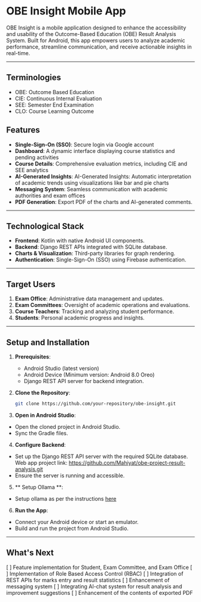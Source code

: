 # OBE Insight Mobile App

OBE Insight is a mobile application designed to enhance the accessibility and usability of the Outcome-Based Education (OBE) Result Analysis System. Built for Android, this app empowers users to analyze academic performance, streamline communication, and receive actionable insights in real-time.

---

## Terminologies
* OBE: Outcome Based Education
* CIE: Continuous Internal Evaluation
* SEE: Semester End Examination
* CLO: Course Learning Outcome

## Features

- **Single-Sign-On (SSO)**: Secure login via Google account
- **Dashboard**: A dynamic interface displaying course statistics and pending activities
- **Course Details**: Comprehensive evaluation metrics, including CIE and SEE analytics
- **AI-Generated Insights**: AI-Generated Insights: Automatic interpretation of academic trends using visualizations like bar and pie charts
- **Messaging System**: Seamless communication with academic authorities and exam offices
- **PDF Generation**: Export PDF of the charts and AI-generated comments.

---

## Technological Stack

- **Frontend**: Kotlin with native Android UI components.
- **Backend**: Django REST APIs integrated with SQLite database.
- **Charts & Visualization**: Third-party libraries for graph rendering.
- **Authentication**: Single-Sign-On (SSO) using Firebase authentication.

---

## Target Users

1. **Exam Office**: Administrative data management and updates.
2. **Exam Committees**: Oversight of academic operations and evaluations.
3. **Course Teachers**: Tracking and analyzing student performance.
4. **Students**: Personal academic progress and insights.

---

## Setup and Installation

1. **Prerequisites**:
    - Android Studio (latest version)
    - Android Device (Minimum version: Android 8.0 Oreo)
    - Django REST API server for backend integration.

2. **Clone the Repository**:
   ```bash
   git clone https://github.com/your-repository/obe-insight.git

3. **Open in Android Studio**:
- Open the cloned project in Android Studio.
- Sync the Gradle files.

4. **Configure Backend**:
- Set up the Django REST API server with the required SQLite database. Web app project link: https://github.com/Mahiyat/obe-project-result-analysis.git
- Ensure the server is running and accessible.

5. ** Setup Ollama **:
- Setup ollama as per the instructions [here](https://github.com/ollama/ollama)

6. **Run the App**:
- Connect your Android device or start an emulator.
- Build and run the project from Android Studio.

---

## What's Next

[ ] Feature implementation for Student, Exam Committee, and Exam Office
[ ] Implementation of Role Based Access Control (RBAC)
[ ] Integration of REST APIs for marks entry and result statistics
[ ] Enhancement of messaging system
[ ] Integrating AI-chat system for result analysis and improvement suggestions
[ ] Enhancement of the contents of exported PDF



